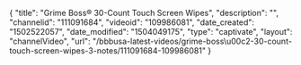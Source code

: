 {
    "title": "Grime Boss&reg; 30-Count Touch Screen Wipes",
    "description": "",
    "channelid": "111091684",
    "videoid": "109986081",
    "date_created": "1502522057",
    "date_modified": "1504049175",
    "type": "captivate",
    "layout": "channelVideo",
    "url": "\/bbbusa-latest-videos\/grime-boss\u00c2-30-count-touch-screen-wipes-3-notes\/111091684-109986081"
}